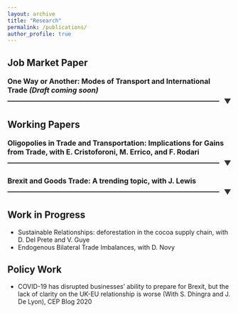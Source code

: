 ```yaml
---
layout: archive
title: "Research"
permalink: /publications/
author_profile: true
---
```


Job Market Paper 
-----
<h4 class="expandable-header">
    <span class="header-text">One Way or Another: Modes of Transport and International Trade <i>(Draft coming soon)</i> </span>
    <span class="line-container">
        <span class="line"></span>
        <span class="arrow">&#x25BC;</span>
    </span>
</h4>
<div style="text-align: justify;" class="expandable-section">
The transportation sector is the backbone of international trade and has faced multiple disruptions in recent years. I study the substitutability between different transport modes and how mode-specific trade cost shocks affect international trade flows. I use the closure of Russian airspace in 2022 as an exogenous change in transport costs to provide novel estimates of the elasticity of substitution between transport modes. To quantify the importance of this margin of adjustment in equilibrium, I develop a Ricardian model of international trade with multiple transport modes and substitution between them. However, endogenous congestion forces limit the ability to fully substitute. I apply this framework to quantify the effects of recent shocks to the transport sector, such as the closure of Russian airspace and the Suez Canal blockage. I find that transport mode substitution reduces welfare losses by 4% relative to a non-substitution scenario. However, substitution has potential negative consequences for the carbon footprint of international trade. Compared to a no-substitution scenario, higher maritime transport costs lead to increased carbon emissions due to substitution toward more carbon-intensive air transport. <br> 

<b>Presented at:</b> <i>ETSG, UEA European Meeting, GEP-CEPR Posgrad Conference, RIEF, EAYE, SETC, CEP/Warwick Junior Trade Workshop, Napoli Parthenope, Midwest Trade Conference<sup>*</sup>, Norwegian School of Economics<sup>*</sup>.  </i>  <br> 
*forthcoming 
</div>

Working Papers
-----
<!-- * Oligopolies in Trade and Transportation: Implications for Gains from Trade *(Draft coming soon)*, with <a href="https://www.enricocristoforoni.com/" style="text-decoration: none" target="_blank">E. Cristoforoni</a>, <a href="https://www.marcoerrico.net/home-page" style="text-decoration: none" target="_blank">M. Errico</a>, and Federico Rodari -->


<h4 class="expandable-header">
    <span class="header-text">Oligopolies in Trade and Transportation: Implications for Gains from Trade, with <a href="https://www.enricocristoforoni.com/" style="text-decoration: none" target="_blank">E. Cristoforoni</a>, <a href="https://www.marcoerrico.net/home-page" style="text-decoration: none" target="_blank">M. Errico</a>, and <a href="https://federicorodari.com/" style="text-decoration: none" target="_blank">F. Rodari</a></span>
    <span class="line-container">
        <span class="line"></span>
        <span class="arrow">&#x25BC;</span>
    </span>
</h4>
<div style="text-align: justify;" class="expandable-section">
Transportation services are crucial for goods to move globally; however, given the concentration in the industry, the realized gains from trade are smaller due to the presence of market power. We study the interplay between oligopoly in the transportation industry and oligopsony power retained by non-atomistic importers. We leverage transaction-level data from Chilean customs to document several empirical facts: (i) market concentration in the transportation sector and among importers, and (ii) that transportation prices are highly dispersed and are the outcome of bilateral negotiations. We then develop a trade model that departs from the usual iceberg cost assumption and allows for two-sided market power in the transportation industry. We find that transport carriers charge large markups, but importers benefit from substantial bargaining power. Finally, we embed the bilateral bargaining framework into a quantitative trade model of importing. We show that market concentration reduces the pass-through of tariff shocks to gains from trade, and that the welfare implications of trade liberalization are different when accounting for the strategic interaction between the transportation sector and importers. <b><i> Draft coming soon </i></b> <br>
    
<b>Presented at:</b> <i> Midwest Trade Conference<sup>*</sup>, Naples Trade and Development Workshop<sup>*</sup>  </i> <br> 
*by coauthor.
</div>

<!--* Brexit and Goods Trade: A trending topic *(Draft coming soon)*, with  <a href="https://www.bankofengland.co.uk/research/Researchers/john-lewis" style="text-decoration: none" target="_blank">J. Lewis</a> -->

<h4 class="expandable-header">
    <span class="header-text">Brexit and Goods Trade: A trending topic, with <a href="https://www.bankofengland.co.uk/research/Researchers/john-lewis" style="text-decoration: none" target="_blank">J. Lewis</a></span>
    <span class="line-container">
        <span class="line"></span>
        <span class="arrow">&#x25BC;</span>
    </span>
</h4>
<div style="text-align: justify;" class="expandable-section">
<b><i> Draft coming soon </i></b> <br>     
    
<b>Presented at:</b> <i> ASSA meeting 2024<sup>*</sup>, Economics of Global Ineraction 2023<sup>*</sup>, ETSG 2024<sup>*</sup> </i>   <br> 
*by coauthor.
</div>



Work in Progress
-----
* Sustainable Relationships: deforestation in the cocoa supply chain, with <a href="https://sites.google.com/site/davidedelprete1986/" style="text-decoration: none" target="_blank">D. Del Prete</a> and <a href="https://trase.earth/team/valentin-guye" style="text-decoration: none" target="_blank">V. Guye</a>
* Endogenous Bilateral Trade Imbalances, with <a href="https://warwick.ac.uk/fac/soc/economics/staff/dnovy/" style="text-decoration: none" target="_blank">D. Novy</a>

Policy Work
-----
* COVID-19 has disrupted businesses’ ability to prepare for Brexit, but the lack of clarity on the UK-EU relationship is worse (With S. Dhingra and J. De Lyon), <a href="https://blogs.lse.ac.uk/brexit/2020/12/07/covid-19-has-disrupted-businesses-ability-to-prepare-for-brexit-but-the-lack-of-clarity-on-the-uk-eu-relationship-is-worse/" style="text-decoration: none" target="_blank">CEP Blog 2020</a>


<style>
    .expandable-header {
    display: flex;
    flex-direction: column;
    cursor: pointer;
    margin-bottom: 10px;
    #padding-left: 10px; /*eliminate indent to the left*/
    transition: color 0.3s ease;
}

.header-text {
    font-size: 16px;
    color: $dark-gray; /* Adjust this color to match your site's text color */
    margin-bottom: 5px;
}

.line-container {
    display: flex;
    align-items: center;
    justify-content: space-between;
    width: 100%;
}

.line {
    flex-grow: 1;
    height: 2px;
    background-color: #333; /* Adjust color as needed */
    margin-right: 10px;
}

.arrow {
    font-size: 16px;
    color:#333; /* Adjust color as needed */
    transition: transform 0.3s ease;
}

.expandable-header:hover .arrow {
    color: #0056b3;
}

.expandable-section {
    display: none;
    margin-top: 10px;
    padding: 10px;
    background-color: #fef8f8;
  font-size: 14px;
    # border-left: 4px solid #007BFF;
    transition: max-height 0.3s ease;
    overflow: hidden;
}

.expandable-section.show {
    display: block;
}

.expandable-header.show .arrow {
    transform: rotate(180deg);
}
</style>

<script>
    document.addEventListener("DOMContentLoaded", function() {
        var headers = document.querySelectorAll('.expandable-header');
        headers.forEach(function(header) {
            header.addEventListener('click', function() {
                var section = header.nextElementSibling;
                var arrow = header.querySelector('.arrow');
                if (section.classList.contains('show')) {
                    section.classList.remove('show');
                    header.classList.remove('show');
                } else {
                    section.classList.add('show');
                    header.classList.add('show');
                }
            });
        });
    });
</script>


